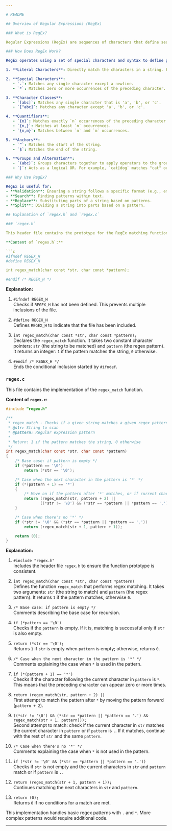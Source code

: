 ```yaml
---

# README

## Overview of Regular Expressions (RegEx)

### What is RegEx?

Regular Expressions (RegEx) are sequences of characters that define search patterns. They are used in programming for tasks such as searching, replacing, and validating strings based on specific patterns. RegEx is powerful for string manipulation and data extraction.

### How Does RegEx Work?

RegEx operates using a set of special characters and syntax to define patterns. Here are the key components:

1. **Literal Characters**: Directly match the characters in a string. For example, the pattern `hello` matches the string "hello".

2. **Special Characters**:
   - `.`: Matches any single character except a newline.
   - `*`: Matches zero or more occurrences of the preceding character.

3. **Character Classes**:
   - `[abc]`: Matches any single character that is 'a', 'b', or 'c'.
   - `[^abc]`: Matches any character except 'a', 'b', or 'c'.

4. **Quantifiers**:
   - `{n}`: Matches exactly `n` occurrences of the preceding character.
   - `{n,}`: Matches at least `n` occurrences.
   - `{n,m}`: Matches between `n` and `m` occurrences.

5. **Anchors**:
   - `^`: Matches the start of the string.
   - `$`: Matches the end of the string.

6. **Groups and Alternation**:
   - `(abc)`: Groups characters together to apply operators to the group.
   - `|`: Acts as a logical OR. For example, `cat|dog` matches "cat" or "dog".

### Why Use RegEx?

RegEx is useful for:
- **Validation**: Ensuring a string follows a specific format (e.g., email addresses, phone numbers).
- **Search**: Finding patterns within text.
- **Replace**: Substituting parts of a string based on patterns.
- **Split**: Dividing a string into parts based on a pattern.

## Explanation of `regex.h` and `regex.c`

### `regex.h`

This header file contains the prototype for the RegEx matching function.

**Content of `regex.h`:**

```c
#ifndef REGEX_H
#define REGEX_H

int regex_match(char const *str, char const *pattern);

#endif /* REGEX_H */
```

**Explanation:**

1. `#ifndef REGEX_H`  
   Checks if `REGEX_H` has not been defined. This prevents multiple inclusions of the file.

2. `#define REGEX_H`  
   Defines `REGEX_H` to indicate that the file has been included.

3. `int regex_match(char const *str, char const *pattern);`  
   Declares the `regex_match` function. It takes two constant character pointers: `str` (the string to be matched) and `pattern` (the regex pattern). It returns an integer: `1` if the pattern matches the string, `0` otherwise.

4. `#endif /* REGEX_H */`  
   Ends the conditional inclusion started by `#ifndef`.

### `regex.c`

This file contains the implementation of the `regex_match` function.

**Content of `regex.c`:**

```c
#include "regex.h"

/**
 * regex_match - Checks if a given string matches a given regex pattern
 * @str: String to scan
 * @pattern: Regular expression pattern
 *
 * Return: 1 if the pattern matches the string, 0 otherwise
 */
int regex_match(char const *str, char const *pattern)
{
    /* Base case: if pattern is empty */
    if (*pattern == '\0')
        return (*str == '\0');

    /* Case when the next character in the pattern is '*' */
    if (*(pattern + 1) == '*')
    {
        /* Move on if the pattern after '*' matches, or if current character matches */
        return (regex_match(str, pattern + 2) ||
               ((*str != '\0') && (*str == *pattern || *pattern == '.') && regex_match(str + 1, pattern)));
    }

    /* Case when there's no '*' */
    if (*str != '\0' && (*str == *pattern || *pattern == '.'))
        return (regex_match(str + 1, pattern + 1));

    return (0);
}
```

**Explanation:**

1. `#include "regex.h"`  
   Includes the header file `regex.h` to ensure the function prototype is consistent.

2. `int regex_match(char const *str, char const *pattern)`  
   Defines the function `regex_match` that performs regex matching. It takes two arguments: `str` (the string to match) and `pattern` (the regex pattern). It returns `1` if the pattern matches, otherwise `0`.

3. `/* Base case: if pattern is empty */`  
   Comments describing the base case for recursion.

4. `if (*pattern == '\0')`  
   Checks if the `pattern` is empty. If it is, matching is successful only if `str` is also empty.

5. `return (*str == '\0');`  
   Returns `1` if `str` is empty when `pattern` is empty; otherwise, returns `0`.

6. `/* Case when the next character in the pattern is '*' */`  
   Comments explaining the case when `*` is used in the pattern.

7. `if (*(pattern + 1) == '*')`  
   Checks if the character following the current character in `pattern` is `*`. This means that the preceding character can appear zero or more times.

8. `return (regex_match(str, pattern + 2) ||`  
   First attempt to match the pattern after `*` by moving the pattern forward (`pattern + 2`).

9. `((*str != '\0') && (*str == *pattern || *pattern == '.') && regex_match(str + 1, pattern)));`  
   Second attempt to match: check if the current character in `str` matches the current character in `pattern` or if `pattern` is `.`. If it matches, continue with the rest of `str` and the same `pattern`.

10. `/* Case when there's no '*' */`  
    Comments explaining the case when `*` is not used in the pattern.

11. `if (*str != '\0' && (*str == *pattern || *pattern == '.'))`  
    Checks if `str` is not empty and the current characters in `str` and `pattern` match or if `pattern` is `.`.

12. `return (regex_match(str + 1, pattern + 1));`  
    Continues matching the next characters in `str` and `pattern`.

13. `return (0);`  
    Returns `0` if no conditions for a match are met.

This implementation handles basic regex patterns with `.` and `*`. More complex patterns would require additional code.

---
```

